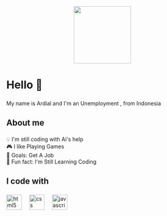<div align="center">
  <img height="150" src="https://media.giphy.com/media/v1.Y2lkPTc5MGI3NjExbnMyeTFrZGdjaTNqcHEzZTIwZGdldXczbG5tazc0NWw3c2pqYW5naiZlcD12MV9naWZzX3NlYXJjaCZjdD1n/o0vwzuFwCGAFO/giphy.gif"  />
</div>

<h1 align="left">Hello 👋</h1>

###

<p align="left">My name is Ardial and I'm an Unemployment , from Indonesia</p>

###

<h2 align="left">About me</h2>

###

<p align="left">💡 I'm still coding with Ai's help<br>🎮 I like Playing Games<br>🎯 Goals: Get A Job <br>🎲 Fun fact: I'm Still Learning Coding</p>

###

<h2 align="left">I code with</h2>

###

<div align="left">
<img src="https://cdn.jsdelivr.net/gh/devicons/devicon/icons/html5/html5-original.svg" height="40" alt="html5 logo"  />
  <img width="12" />
  <img src="https://cdn.jsdelivr.net/gh/devicons/devicon/icons/css3/css3-original.svg" height="40" alt="css logo"  />
    <img width="12" />


  <img src="https://cdn.jsdelivr.net/gh/devicons/devicon/icons/javascript/javascript-original.svg" height="40" alt="javascript logo"  />
  <img width="12" />

  
</div>



###